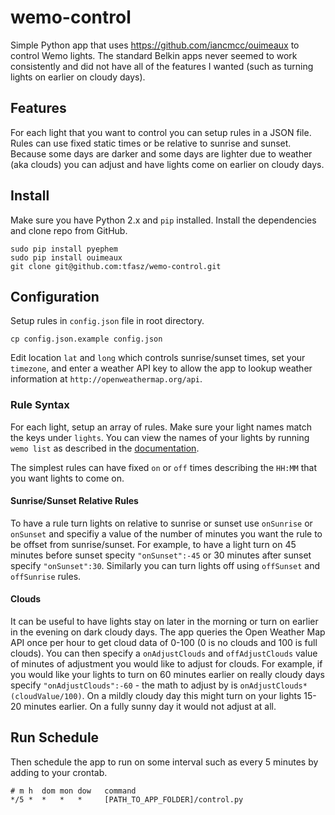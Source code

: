 # wemo-control

Simple Python app that uses https://github.com/iancmcc/ouimeaux to control Wemo lights. The standard Belkin apps never seemed to work consistently and did not have all of the features I wanted (such as turning lights on earlier on cloudy days). 

## Features

For each light that you want to control you can setup rules in a JSON file. Rules can use fixed static times or be relative to sunrise and sunset. Because some days are darker and some days are lighter due to weather (aka clouds)
you can adjust and have lights come on earlier on cloudy days.

## Install

Make sure you have Python 2.x and `pip` installed. Install the dependencies and clone repo from GitHub.
```
sudo pip install pyephem
sudo pip install ouimeaux
git clone git@github.com:tfasz/wemo-control.git
```

## Configuration

Setup rules in `config.json` file in root directory.

```
cp config.json.example config.json
```

Edit location `lat` and `long` which controls sunrise/sunset times, set your `timezone`, and enter a weather API key to allow the app to lookup weather information at `http://openweathermap.org/api`.

### Rule Syntax

For each light, setup an array of rules. Make sure your light names match the keys under `lights`. You can view the names of your lights by running `wemo list` as described in the [documentation](http://ouimeaux.readthedocs.org/en/latest/). 

The simplest rules can have fixed `on` or `off` times describing the `HH:MM` that you want lights to come on. 

#### Sunrise/Sunset Relative Rules

To have a rule turn lights on relative to sunrise or sunset use `onSunrise` or `onSunset` and specifiy a value of the number of minutes you want the rule to be offset from sunrise/sunset. For example, to have a light turn on 45 minutes before sunset specity `"onSunset":-45` or 30 minutes after sunset specify `"onSunset":30`. Similarly you can turn lights off using `offSunset` and `offSunrise` rules.

#### Clouds

It can be useful to have lights stay on later in the morning or turn on earlier in the evening on dark cloudy days. The app queries the Open Weather Map API once per hour to get cloud data of 0-100 (0 is no clouds and 100 is full clouds). You can then specify a `onAdjustClouds` and `offAdjustClouds` value of minutes of adjustment you would like to adjust for clouds. For example, if you would like your lights to turn on 60 minutes earlier on really cloudy days specify `"onAdjustClouds":-60` - the math to adjust by is `onAdjustClouds*(cloudValue/100)`. On a mildly cloudy day this might turn on your lights 15-20 minutes earlier. On a fully sunny day it would not adjust at all.

## Run Schedule

Then schedule the app to run on some interval such as every 5 minutes by adding to your crontab.

```
# m h  dom mon dow   command
*/5 *  *   *   *     [PATH_TO_APP_FOLDER]/control.py
```
